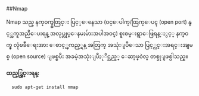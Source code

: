 ##Nmap

Nmap သည္ နက္ဝက္ခ္အတြင္း ပြင့္ေနေသာ (ဝင္ေပါက္/ထြက္ေပၚ (open port) နွင့္အကူအညီေပးရန္ အလုပ္လုပ္ေနမႈမ်ားအပါအဝင္)  စူးစမ္းရွာေဖြရန္ႏွင့္ နက္ဝက္ခ္ လုံၿခဳံေရးအား ေစာင့္ၾကည့္ရန္ အတြက္ အသုံးျပဳေသာ ပြင့္လင္းအရင္းအျမစ္ (open source) ျဖစ္ၿပီး အခမဲ့အသုံးျပဳႏုိင္သည့္ ေဆာ့ဖ္ဝဲလ္ တစ္ခုျဖစ္ပါသည္။ 

**ထည့္သြင္းရန္:**

	  sudo apt-get install nmap

